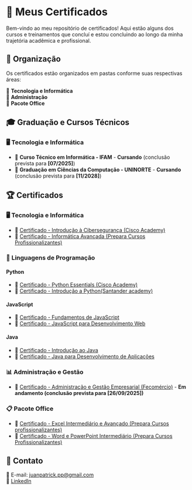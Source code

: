 # 📜 Meus Certificados  

Bem-vindo ao meu repositório de certificados! Aqui estão alguns dos cursos e treinamentos que concluí e estou concluindo ao longo da minha trajetória acadêmica e profissional.  

## 📂 Organização  
Os certificados estão organizados em pastas conforme suas respectivas áreas:  

📌 **Tecnologia e Informática**  
📌 **Administração**    
📌 **Pacote Office**  

## 🎓 Graduação e Cursos Técnicos  

### 🖥️ **Tecnologia e Informática**  
- 🏅 **Curso Técnico em Informática - IFAM** - **Cursando** (conclusão prevista para **[07/2025]**)  
- 🏅 **Graduação em Ciências da Computação - UNINORTE** - **Cursando** (conclusão prevista para **[11/2028]**)

## 🏆 Certificados  

### 🖥️ **Tecnologia e Informática**  
- 🏅 [Certificado - Introdução à Cibersegurança (Cisco Academy)](https://github.com/Juanzev/Certificados/blob/main/certificado%20Introdu%C3%A7%C3%A3o%20a%20Ciberseguran%C3%A7a.pdf)    
- 🏅 [Certificado - Informática Avançada (Prepara Cursos Profissionalizantes)]()

### 🐍 **Linguagens de Programação**  

#### **Python**
- 🏅 [Certificado - Python Essentials (Cisco Academy)](https://github.com/Juanzev/Certificados/blob/main/certificado%20Python%20Essentials.pdf)  
- 🏅 [Certificado - Introdução a Python(Santander academy)](link_para_o_certificado)  

#### **JavaScript**
- 🏅 [Certificado - Fundamentos de JavaScript](link_para_o_certificado)  
- 🏅 [Certificado - JavaScript para Desenvolvimento Web](link_para_o_certificado)  

#### **Java**
- 🏅 [Certificado - Introdução ao Java](link_para_o_certificado)  
- 🏅 [Certificado - Java para Desenvolvimento de Aplicações](link_para_o_certificado)  

### 📊 **Administração e Gestão**  
- 🏅 [Certificado - Administração e Gestão Empresarial (Fecomércio)](link_para_o_certificado) - **Em andamento (conclusão prevista para [26/09/2025])**

### 📋 **Pacote Office**  
- 🏅 [Certificado - Excel Intermediário e Avançado (Prepara Cursos profissionalizantes)](link_para_o_certificado)  
- 🏅 [Certificado - Word e PowerPoint Intermediário (Prepara Cursos Profissionalizantes)](link_para_o_certificado)  

## 📩 Contato  
📧 E-mail: juanpatrick.pp@gmail.com  
🔗 [LinkedIn](https://www.linkedin.com/in/juan-patrick-724075300/)
